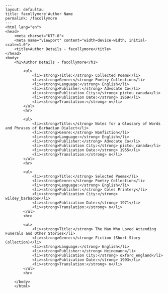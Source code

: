 
    ---
    layout: defaultau
    title: facollymore'Author Name 
    permalink: /facollymore
    ---
    <html lang="en">
    <head>
        <meta charset="UTF-8">
        <meta name="viewport" content="width=device-width, initial-scale=1.0">
        <title>Author Details - facollymore</title>
    </head>
    <body>
        <h1>Author Details - facollymore</h1>
        
            <ul>
                <li><strong>Title:</strong> Collected Poems</li>
                <li><strong>Genre:</strong> Poetry Collection</li>
                <li><strong>Language:</strong> English</li>
                <li><strong>Publisher:</strong> Advocate Co</li>
                <li><strong>Publication City:</strong> pictou_canada</li>
                <li><strong>Publication Date:</strong> 1959</li>
                <li><strong>Translation:</strong> n</li>
            </ul>
            <hr>
            
            <ul>
                <li><strong>Title:</strong> Notes for a Glossary of Words and Phrases of Barbadian Dialect</li>
                <li><strong>Genre:</strong> Nonfiction</li>
                <li><strong>Language:</strong> English</li>
                <li><strong>Publisher:</strong> Advocate Co</li>
                <li><strong>Publication City:</strong> pictou_canada</li>
                <li><strong>Publication Date:</strong> 1955</li>
                <li><strong>Translation:</strong> n</li>
            </ul>
            <hr>
            
            <ul>
                <li><strong>Title:</strong> Selected Poems</li>
                <li><strong>Genre:</strong> Poetry Collection</li>
                <li><strong>Language:</strong> English</li>
                <li><strong>Publisher:</strong> Coles Printery</li>
                <li><strong>Publication City:</strong> wildey_barbados</li>
                <li><strong>Publication Date:</strong> 1971</li>
                <li><strong>Translation:</strong> n</li>
            </ul>
            <hr>
            
            <ul>
                <li><strong>Title:</strong> The Man Who Loved Attending Funerals and Other Stories</li>
                <li><strong>Genre:</strong> Fiction (Short Story Collection)</li>
                <li><strong>Language:</strong> English</li>
                <li><strong>Publisher:</strong> Heinemann</li>
                <li><strong>Publication City:</strong> oxford_england</li>
                <li><strong>Publication Date:</strong> 1993</li>
                <li><strong>Translation:</strong> n</li>
            </ul>
            <hr>
            
        </body>
        </html>
        
